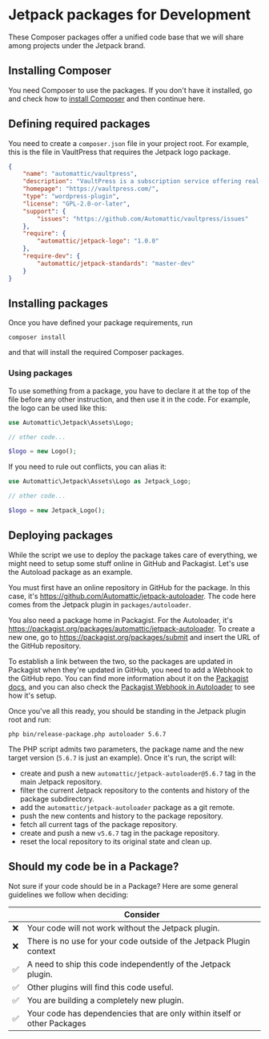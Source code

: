 # Jetpack packages for Development

These Composer packages offer a unified code base that we will share among projects under the Jetpack brand.

## Installing Composer

You need Composer to use the packages. If you don't have it installed, go and check how to [install Composer](https://github.com/Automattic/jetpack/blob/master/docs/development-environment.md#installing-composer) and then continue here.

## Defining required packages

You need to create a `composer.json` file in your project root. For example, this is the file in VaultPress that requires the Jetpack logo package.

```json
{
    "name": "automattic/vaultpress",
    "description": "VaultPress is a subscription service offering real-time backup, automated security scanning, and support from WordPress experts.",
    "homepage": "https://vaultpress.com/",
    "type": "wordpress-plugin",
    "license": "GPL-2.0-or-later",
    "support": {
    	"issues": "https://github.com/Automattic/vaultpress/issues"
    },
    "require": {
        "automattic/jetpack-logo": "1.0.0"
    },
    "require-dev": {
        "automattic/jetpack-standards": "master-dev"
    }
}
```

## Installing packages

Once you have defined your package requirements, run

```
composer install
```

and that will install the required Composer packages.

### Using packages

To use something from a package, you have to declare it at the top of the file before any other instruction, and then use it in the code. For example, the logo can be used like this:

```php
use Automattic\Jetpack\Assets\Logo;

// other code...

$logo = new Logo();
```

If you need to rule out conflicts, you can alias it:

```php
use Automattic\Jetpack\Assets\Logo as Jetpack_Logo;

// other code...

$logo = new Jetpack_Logo();
```

## Deploying packages

While the script we use to deploy the package takes care of everything, we might need to setup some stuff online in GitHub and Packagist. Let's use the Autoload package as an example. 

You must first have an online repository in GitHub for the package. In this case, it's https://github.com/Automattic/jetpack-autoloader. The code here comes from the Jetpack plugin in `packages/autoloader`.

You also need a package home in Packagist. For the Autoloader, it's https://packagist.org/packages/automattic/jetpack-autoloader. To create a new one, go to https://packagist.org/packages/submit and insert the URL of the GitHub repository.

To establish a link between the two, so the packages are updated in Packagist when they're updated in GitHub, you need to add a Webhook to the GitHub repo. You can find more information about it on the [Packagist docs](https://packagist.org/about#how-to-update-packages), and you can also check the [Packagist Webhook in Autoloader](https://github.com/Automattic/jetpack-autoloader/settings/hooks) to see how it's setup.

Once you've all this ready, you should be standing in the Jetpack plugin root and run:

```
php bin/release-package.php autoloader 5.6.7 
```

The PHP script admits two parameters, the package name and the new target version (`5.6.7` is just an example). Once it's run, the script will:

- create and push a new `automattic/jetpack-autoloader@5.6.7` tag in the main Jetpack repository.
- filter the current Jetpack repository to the contents and history of the package subdirectory.
- add the `automattic/jetpack-autoloader` package as a git remote.
- push the new contents and history to the package repository.
- fetch all current tags of the package repository.
- create and push a new `v5.6.7` tag in the package repository.
- reset the local repository to its original state and clean up.

## Should my code be in a Package? 

Not sure if your code should be in a Package? Here are some general guidelines we follow when deciding: 

|   | Consider |
|---|---|
| ❌ | Your code will not work without the Jetpack plugin. |
| ❌ | There is no use for your code outside of the Jetpack Plugin context |
| ✅ | A need to ship this code independently of the Jetpack plugin. |
| ✅ | Other plugins will find this code useful. |
| ✅ | You are building a completely new plugin. |
| ✅ | Your code has dependencies that are only within itself or other Packages |

